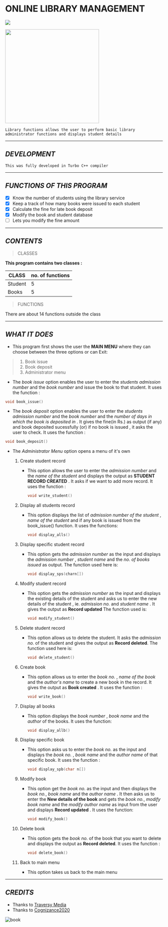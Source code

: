 # ONLINE LIBRARY MANAGEMENT
![](https://img.shields.io/badge/Project-Cognizance2020-blue)

[<img src="https://i.pinimg.com/564x/12/20/f2/1220f21a4b56b025db41b44195d73287.jpg" width="300"/>](https://i.pinimg.com/564x/12/20/f2/1220f21a4b56b025db41b44195d73287.jpg)

`Library functions allows the user to perform basic library administrator functions and displays student details`

---

## *DEVELOPMENT*
`This was fully developed in Turbo C++ compiler`

---

## *FUNCTIONS OF THIS PROGRAM*
- [x] Know the number of students using the library service
- [x] Keep a track of how many books were issued to each student
- [x] Calculate the fine for late book deposit
- [x] Modify the book and student database
- [ ] Lets you modify the fine amount

---

## *CONTENTS*
>CLASSES

__This program contains two classes :__

| CLASS      | no. of functions |
| ---------- | ---------------- |
| Student    |    5             |
| Books      |    5             |


>FUNCTIONS

 There are about 14 functions outside the class

---

## *WHAT IT DOES*
* This program first shows the user the **MAIN MENU** where they can choose between the three options or can Exit:
>    1. Book issue
>    1. Book deposit
>    1. Administrator menu
* The _book issue_ option enables the user to enter the _students admission number_ and the _book number_ and issue the book to that student. It uses the function :
```C++
void book_issue()
```
* The _book deposit_ option enables the user to enter the _students admission number_ and the _book number_ and the _number of days in which the book is deposited in_ . It gives the fine(in Rs.) as output (if any) and book deposited sucessfully (or) if no book is issued , it asks the user to check. It uses the function :
```C++
void book_deposit()
```
* The _Administrator Menu_ option opens a menu of it's own
    1. Create student record
          * This option allows the user to enter the *admission number* and the *name of the student* and displays the output as **STUDENT RECORD CREATED** . It asks if we want to add more record. It uses the function :
            ```C++
            void write_student()
            ```
     1. Display all students record
           * This option displays the list of  _admission number of the student_ , _name of the student_ and if any book is issued from the book_issue() function. It uses the functions:
             ```C++
             void display_alls()
             ```
     1. Display specific student record
          * This option gets the _admission number_ as the input and displays the _admission number_ , _student name_ and the _no. of books issued_ as output. The function used here is:
            ```c++
            void display_sps(charn[])
            ```
     1. Modify student record
           * This option gets the _admission number_ as the input and displays the existing details of the student and asks us to enter the new details of the student , ie. _admission no._ and _student name_ . It gives the output as **Record updated** The function used is:
             ```C++
             void modify_student()
             ```
     1. Delete student record
           * This option allows us to delete the student. It asks the _admission no._ of the student and gives the output as **Record deleted**. The function used here is:
             ```C++
             void delete_student()
             ```

     1. Create book
           * This option allows us to enter the _book no._ , _name of the book_ and the _author's name_ to create a new book in the record. It gives the output as **Book created** . It uses the function :
             ```C++
             void write_book()
             ```
     1. Display all books
           * This option displays the _book number_ , _book name_ and the _author_ of the books. It uses the function:
             ```C++
             void display_allb()
             ```
     1. Display specific book
           * This option asks us to enter the _book no._ as the input and displays the _book no._ , _book name_ and the _author name_ of that specific book. It uses the function :
             ```C++
             void display_spb(char n[])
             ```
     1. Modify book
           * This option get the _book no._ as the input and then displays the _book no._, _book name_ and the _author name_ . It then asks us to enter the **New details of the book** and gets the _book no._, _modify book name_ and the _modify author name_ as input from the user and displays __Record updated__ . It uses the function:
             ```C++
             void modify_book()
             ```
     1. Delete book
           * This option gets the _book no._ of the book that you want to delete and displays the output as **Record deleted**. It uses the function :
             ```C++
             void delete_book()
             ```
     1. Back to main menu
           * This option takes us back to the main menu

---

## *CREDITS*
* Thanks to [Traversy Media](https://www.youtube.com/watch?v=HUBNt18RFbo&feature=youtu.be "Youtube!")
* Thanks to [Cognizance2020](https://cognizance2020.github.io/post/markdown/ "Cognizance2020")

![book](https://media.istockphoto.com/photos/education-concept-with-book-in-library-picture-id944631208?k=6&m=944631208&s=612x612&w=0&h=5Hx0ksAT5Majaz40Iov6oLO6GaDn2cxySnNTDTH3Qk8=)



